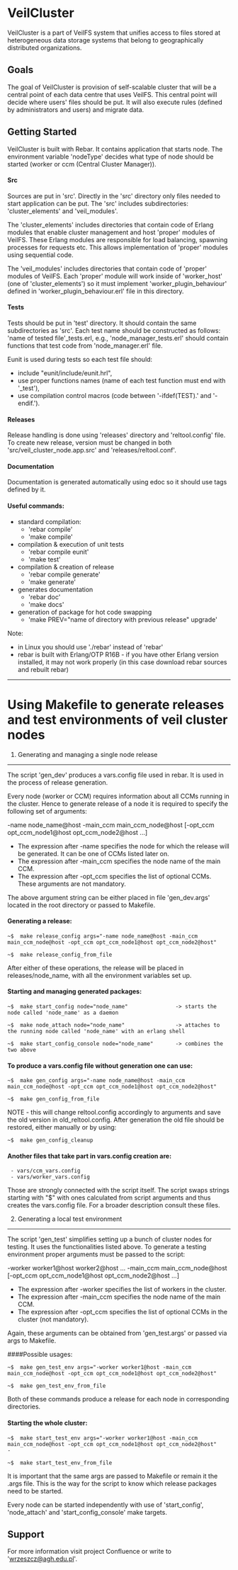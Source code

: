 VeilCluster
===========

VeilCluster is a part of VeilFS system that unifies access to files stored at heterogeneous data storage systems that belong to geographically distributed organizations.

Goals
-----

The goal of VeilCluster is provision of self-scalable cluster that will be a central point of each data centre that uses VeilFS. This central point will decide where users' files should be put. It will also execute rules (defined by administrators and users) and migrate data.


Getting Started
---------------
VeilCluster is built with Rebar. It contains application that starts node. The environment variable 'nodeType' decides what type of node should be started (worker or ccm (Central Cluster Manager)).

#### Src
Sources are put in 'src'. Directly in the 'src' directory only files needed to start application can be put. The 'src' includes subdirectories: 'cluster_elements' and 'veil_modules'.

The 'cluster_elements' includes directories that contain code of Erlang modules that enable cluster management and host 'proper' modules of VeilFS. These Erlang modules are responsible for load balancing, spawning processes for requests etc. This allows implementation of 'proper' modules using sequential code.

The 'veil_modules' includes directories that contain code of 'proper' modules of VeilFS. Each 'proper' module will work inside of 'worker_host' (one of 'cluster_elements') so it must implement 'worker_plugin_behaviour' defined in 'worker_plugin_behaviour.erl' file in this directory.

#### Tests
Tests should be put in 'test' directory. It should contain the same subdirectories as 'src'. Each test name should be constructed as follows: 'name of tested file'_tests.erl, e.g., 'node_manager_tests.erl' should contain functions that test code from 'node_manager.erl' file.

Eunit is used during tests so each test file should:

* include "eunit/include/eunit.hrl",
* use proper functions names (name of each test function must end with '_test'),
* use compilation control macros (code between '-ifdef(TEST).' and '-endif.').

#### Releases
Release handling is done using 'releases' directory and 'reltool.config' file. To create new release, version must be changed in both 'src/veil_cluster_node.app.src' and 'releases/reltool.conf'.

#### Documentation
Documentation is generated automatically using edoc so it should use tags defined by it.

#### Useful commands:
* standard compilation:
    * 'rebar compile'
    * 'make compile'
* compilation & execution of unit tests
    * 'rebar compile eunit'
    * 'make test'
* compilation & creation of release
    * 'rebar compile generate'
    * 'make generate'
* generates documentation
    * 'rebar doc'
    * 'make docs'
* generation of package for hot code swapping
    * 'make PREV="name of directory with previous release" upgrade'

Note:

* in Linux you should use './rebar' instead of 'rebar'
* rebar is built with Erlang/OTP R16B - if you have other Erlang version installed, it may not work properly (in this case download rebar sources and rebuilt rebar)


-------------------------------------------------------------------------------


Using Makefile to generate releases and test environments of veil cluster nodes
===============================================================================


1. Generating and managing a single node release
------------------------------------------------

The script 'gen_dev' produces a vars.config file used in rebar. It is used in the process of release generation.

Every node (worker or CCM) requires information about all CCMs running in the cluster. Hence to generate release of
a node it is required to specify the following set of arguments:

-name node_name@host -main_ccm main_ccm_node@host [-opt_ccm opt_ccm_node1@host opt_ccm_node2@host ...]

 - The expression after -name specifies the node for which the release will be generated. It can be one of CCMs listed later on.
 - The expression after -main_ccm specifies the node name of the main CCM.
 - The expression after -opt_ccm specifies the list of optional CCMs. These arguments are not mandatory.

The above argument string can be either placed in file 'gen_dev.args' located in the root directory or passed to Makefile.

#### Generating a release:

    ~$  make release_config args="-name node_name@host -main_ccm main_ccm_node@host -opt_ccm opt_ccm_node1@host opt_ccm_node2@host"

    ~$  make release_config_from_file

After either of these operations, the release will be placed in releases/node_name, with all the environment variables set up.

#### Starting and managing generated packages:

    ~$  make start_config node="node_name"               -> starts the node called 'node_name' as a daemon

    ~$  make node_attach node="node_name"                -> attaches to the running node called 'node_name' with an erlang shell

    ~$  make start_config_console node="node_name"       -> combines the two above



#### To produce a vars.config file without generation one can use:

    ~$  make gen_config args="-name node_name@host -main_ccm main_ccm_node@host -opt_ccm opt_ccm_node1@host opt_ccm_node2@host"

    ~$  make gen_config_from_file

NOTE - this will change reltool.config accordingly to arguments and save the old version in old_reltool.config.
After generation the old file should be restored, either manually or by using:

    ~$  make gen_config_cleanup



#### Another files that take part in vars.config creation are:
     - vars/ccm_vars.config
     - vars/worker_vars.config

Those are strongly connected with the script itself. The script swaps strings starting with "$" with ones calculated
from script arguments and thus creates the vars.config file. For a broader description consult these files.



2. Generating a local test environment
--------------------------------------

The script 'gen_test' simplifies setting up a bunch of cluster nodes for testing. It uses the functionalities listed above.
To generate a testing environment proper arguments must be passed to the script:

-worker worker1@host worker2@host ... -main_ccm main_ccm_node@host [-opt_ccm opt_ccm_node1@host opt_ccm_node2@host ...]

 - The expression after -worker specifies the list of workers in the cluster.
 - The expression after -main_ccm specifies the node name of the main CCM.
 - The expression after -opt_ccm specifies the list of optional CCMs in the cluster (not mandatory).

Again, these arguments can be obtained from 'gen_test.args' or passed via args to Makefile.

####Possible usages:

    ~$  make gen_test_env args="-worker worker1@host -main_ccm main_ccm_node@host -opt_ccm opt_ccm_node1@host opt_ccm_node2@host"

    ~$  make gen_test_env_from_file

Both of these commands produce a release for each node in corresponding directories.

#### Starting the whole cluster:

    ~$  make start_test_env args="-worker worker1@host -main_ccm main_ccm_node@host -opt_ccm opt_ccm_node1@host opt_ccm_node2@host"       -

    ~$  make start_test_env_from_file

It is important that the same args are passed to Makefile or remain it the .args file. This is the way for the script
to know which release packages need to be started.

Every node can be started independently with use of 'start_config', 'node_attach' and 'start_config_console' make targets.





Support
-------
For more information visit project Confluence or write to 'wrzeszcz@agh.edu.pl'.